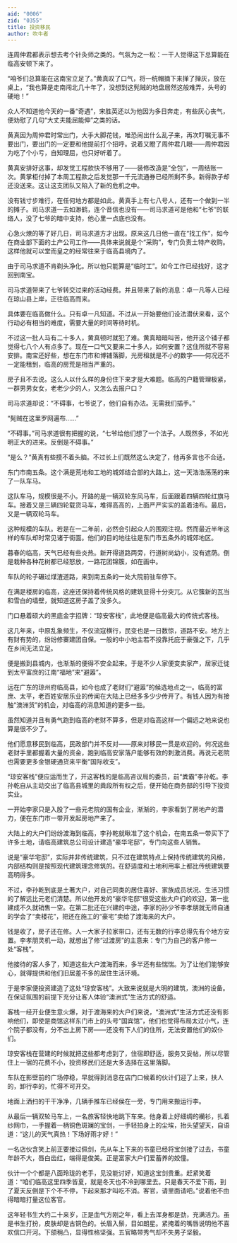 ```yaml
---
aid: "0006"
zid: "0355"
title: 投资移民
author: 吹牛者
---
```


连周仲君都表示想去考个针灸师之类的。气氛为之一松：一干人觉得这下总算能在临高安顿下来了。

“咱爷们总算能在这南宝立足了。”黄真叹了口气，将一统帽摘下来掸了掸灰，放在桌上，“我也算是走南闯北几十年了，没想到这髡贼的地盘居然这般难弄，头号的硬地！”

众人不知道他今天的一番“奇遇”，宋胜英还以为他因为多日奔走，有些灰心丧气，便劝慰了几句“大丈夫能屈能伸”之类的话。

黄真因为周仲君时常出门，大手大脚花钱，唯恐闹出什么乱子来，再次叮嘱无事不要出门，要出门的一定要和他提前打个招呼。说着又瞪了周仲君几眼——周仲君因为吃了个小亏，自知理屈，也只好听着了。

黄真安排好这事，却发觉工程款快不够用了——装修改造是“全包”，一周结账一次。黄掌柜付掉了本周工程款之后发觉那一千元流通券已经所剩不多。新得款子却还没送来。这让这支团队又陷入了新的危机之中。

没有钱寸步难行，在任何地方都是如此。黄真手上有七八号人，还有一个做到一半的摊子。司马求道一去如渺鹤，连个音信也没有——司马求道可是他和“七爷”的联络人，没了七爷的暗中支持，他心里一点底也没有。

心急火燎的等了好几日，司马求道方才出现。原来这几日他一直在“找工作”，如今在商业部下面的土产公司工作——具体来说就是个“采购”，专门负责土特产收购。这样他就可以堂而皇之的经常往来于临高县境内了。

由于司马求道不肯剃头净化。所以他只能算是“临时工”。如今工作已经找好，这才回到南宝。

司马求道带来了七爷转交过来的活动经费。并且带来了新的消息：卓一凡等人已经在琼山县上岸，正往临高而来。

具体要在临高做什么。只有卓一凡知道。不过从一开始要他们设法潜伏来看，这个行动必有相当的难度，需要大量的时间等待时机。

不过这一批人马有二十多人，黄真顿时就犯了难。黄真暗暗叫苦，他开这个铺子都觉得七八个人有点多了。现在一口气又要来二十多人，如何安置？这住所就不容易安排。南宝还好些，想在东门市和博铺落脚，光房租就是不小的数字——何况还不一定能租到，临高的房荒是相当严重的。

房子且不去说。这么人以什么样的身份住下来才是大难题。临高的户籍管理极紧，一群男男女女，老老少少的人，又怎么去报户口？

司马求道却说：“不碍事，七爷说了，他们自有办法。无需我们插手。”

“髡贼在这里罗网遍布……”

“不碍事。”司马求道很有把握的说，“七爷给他们想了一个法子。人既然多，不如光明正大的进来。反倒是不碍事。”

“是么？”黄真有些摸不着头脑。不过长上们既然这么决定了，他再多言也不合适。

东门市南五条。这个满是荒地和工地的城郊结合部的大路上，这一天浩浩荡荡的来了一队车马。

这队车马，规模很是不小。开路的是一辆双轮东风马车，后面跟着四辆四轮红旗马车。接着又是三辆四轮载货马车，堆得高高的，上面严严实实的盖着油布。最后，又是一辆双轮马车。

这种规模的车队。若是在一二年前，必然会引起众人的围观注视。然而最近半年这样的车队却时常见诸于街面。他们的目的地往往是东门市五条外的城郊地区。

暮春的临高，天气已经有些炎热。新开得道路两旁，行道树尚幼小，没有遮荫。倒是栽种各种花树都已经怒放，一路花团锦簇，如在画中。

车队的轮子碾过煤渣道路，来到南五条的一处大院前驻车停下。

在满是楼房的临高，这座还保持着传统风格的建筑显得十分突兀。从它簇新的瓦当和雪白的墙壁，就知道这房子盖了没多久。

门口悬着硕大的黑底金字招牌：“琼安客栈”，此地便是临高最大的传统式客栈。

这几年来，中原乱象频生，不仅流寇横行，民变也是一日数惊，道路不安。地方上有财有势的，纷纷修寨建团自保。一般的中小地主若不投靠托庇于豪强之下，几乎在乡间无法立足。

便是搬到县城内，也渐渐的便得不安全起来。于是不少人家便变卖家产，居家迁徙到太平富庶的江南“福地”来“避嚣”。

远在广东的琼州府临高县，如今也成了老财们“避嚣”的候选地点之一。临高的富庶、太平，老百姓安居乐业的传闻在大陆上已经多多少少传开了。有钱人因为有接触“澳洲货”的机会，对临高的消息知道的更多一些。

虽然知道并且有勇气跑到临高的老财不算多，但是对临高这样一个偏远之地来说也算是很不少了。

他们愿意移民到临高，民政部门并不反对——原来对移民一贯是欢迎的。何况这些老财手里都握着大量的资金，跑到临高安家落户能够有效的刺激消费。再说元老院也需要更多金银硬通货来平衡“国际收支”。

“琼安客栈”便应运而生了，开这客栈的是临高咨议局的委员，前“粪霸”李孙乾。李孙乾自从主动交出了临高县城里的粪段所有权之后，便开始在商务部的引导下投资实业。

一开始李家只是入股了一些元老院的国有企业，渐渐的，李家看到了房地产的潜力，便在东门市一带开发起房地产来了。

大陆上的大户们纷纷渡海到临高，李孙乾就瞅准了这个机会，在南五条一带买下了许多土地，请临高建筑总公司设计建造“豪华宅邸”，专门向这些人销售。

说是“豪华宅邸”，实际并非传统建筑，只不过在建筑特点上保持传统建筑的风格，内部结构则是按照现代建筑理念修筑的。在舒适度和土地利用率上都比传统建筑要高明得多。

不过，李孙乾到底是土著大户，对自己同类的居住喜好、家族成员状况、生活习惯的了解远比元老们清楚。所以他开发的“豪华宅邸”很受这些大户们的欢迎，第一批建成不久就销售一空。在第二批还在兴建的中途，李家的孙少爷李孝朋就无师自通的学会了“卖楼花”，把还在施工的“豪宅”卖给了渡海来的大户。

钱是收了，房子还在修。人一大家子拉家带口，还有无数的行李总得先有个地方安置。李孝朋灵机一动，就想出了修“过渡房”的主意来：专门为自己的客户修一处“客栈”。

他接待的客人多了，知道这些大户渡海而来，多半还有些惴惴。为了让他们能够安心，就得提供和他们旧居差不多的居住生活环境。

于是李家便投资建造了这处“琼安客栈”。大致来说就是大明的建筑，澳洲的设备。在保证氛围的前提下充分让客人体验“澳洲式”生活方式的舒适。

客栈一经开业便生意火爆，对于渡海来的大户们来说，“澳洲式”生活方式还没有影响他们，即使是商馆这样东门市上的头号“国宾馆”，他们也觉得布局太过小气，连个院子都没有，分不出上房下房——还没有下人们的住所，无法安置他们的奴仆们。

琼安客栈在营建的时候就把这些都考虑到了，住宿即舒适，服务又妥帖，所以尽管住上一宿的花费不小，投资移民们还是大多选择在这里落脚。

车队在影壁前的广场停稳，早就得到消息在店门口候着的伙计们迎了上来，扶人的，卸行李的，忙得不可开交。

地面上洒扫的干干净净，几辆手推车已经侯在一旁，专门用来搬运行李。

从最后一辆双轮马车上，一名旅客轻快地跳下车来。他身着上好细绸的襽衫，扎着纱网巾，一手握着一柄铜色斑斓的宝剑，一手轻拍身上的尘埃，抬头望望天，自语道：“这儿的天气真热！下场好雨才好！”

一名店伙含笑上前正要接过佩剑，先从车上下来的书童已经将宝剑接了过去，书童年龄不大，唇白齿红，端得是俊美。正是富家大户们爱蓄养的姣僮。

伙计一个个都是八面玲珑的老手，见没能讨好，知道这宝剑贵重。赶紧笑着道：“咱们临高这里四季皆夏，就是冬天也不冷到哪里去。只是春天不爱下雨，到了夏天反倒是下个不不停，下起来那才叫吃不消。客官，请里面请吧。”说着他不由得暗暗打量这位客官。

这年轻书生大约二十来岁，正是血气方刚之年，看上去浑身都是劲，充满活力。虽是书生打扮，皮肤却是古铜色的。长眉入鬃，目如朗星。紧掩着的嘴唇说明他不喜欢信口开河。下颌稍凸，显得性格坚强。五官略带秀气却不失男子坚毅。
